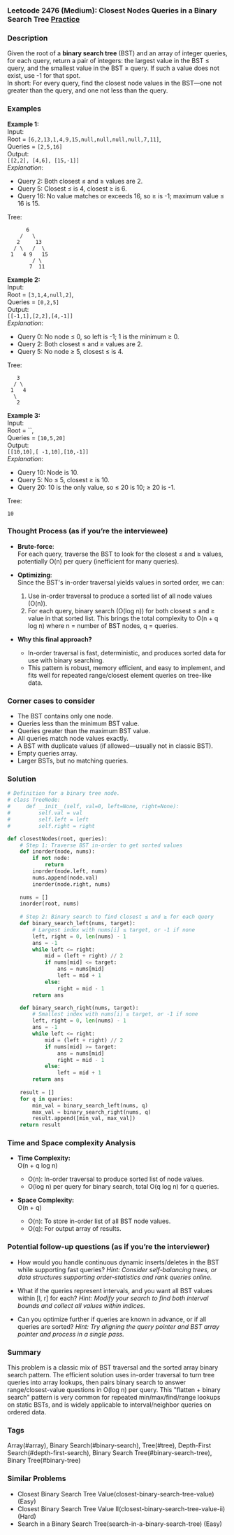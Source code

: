 ### Leetcode 2476 (Medium): Closest Nodes Queries in a Binary Search Tree [Practice](https://leetcode.com/problems/closest-nodes-queries-in-a-binary-search-tree)

### Description  
Given the root of a **binary search tree** (BST) and an array of integer queries, for each query, return a pair of integers: the largest value in the BST ≤ query, and the smallest value in the BST ≥ query. If such a value does not exist, use -1 for that spot.  
In short: For every query, find the closest node values in the BST—one not greater than the query, and one not less than the query.

### Examples  

**Example 1:**  
Input:  
Root = `[6,2,13,1,4,9,15,null,null,null,null,7,11]`,  
Queries = `[2,5,16]`  
Output:  
`[[2,2], [4,6], [15,-1]]`  
*Explanation*:  
- Query 2: Both closest ≤ and ≥ values are 2.  
- Query 5: Closest ≤ is 4, closest ≥ is 6.  
- Query 16: No value matches or exceeds 16, so ≥ is -1; maximum value ≤ 16 is 15.

Tree:
```
      6
    /   \
   2     13
  / \   /  \
 1   4 9   15
        / \
       7  11
```

**Example 2:**  
Input:  
Root = `[3,1,4,null,2]`,  
Queries = `[0,2,5]`  
Output:  
`[[-1,1],[2,2],[4,-1]]`  
*Explanation*:  
- Query 0: No node ≤ 0, so left is -1; 1 is the minimum ≥ 0.  
- Query 2: Both closest ≤ and ≥ values are 2.  
- Query 5: No node ≥ 5, closest ≤ is 4.

Tree:
```
   3
  / \
 1   4
  \
   2
```

**Example 3:**  
Input:  
Root = ``,  
Queries = `[10,5,20]`  
Output:  
`[[10,10],[ -1,10],[10,-1]]`  
*Explanation*:  
- Query 10: Node is 10.  
- Query 5: No ≤ 5, closest ≥ is 10.  
- Query 20: 10 is the only value, so ≤ 20 is 10; ≥ 20 is -1.

Tree:
```
10
```

### Thought Process (as if you’re the interviewee)  
- **Brute-force**:  
  For each query, traverse the BST to look for the closest ≤ and ≥ values, potentially O(n) per query (inefficient for many queries).

- **Optimizing**:  
  Since the BST's in-order traversal yields values in sorted order, we can:
    1. Use in-order traversal to produce a sorted list of all node values (O(n)).
    2. For each query, binary search (O(log n)) for both closest ≤ and ≥ value in that sorted list.
  This brings the total complexity to O(n + q log n) where n = number of BST nodes, q = queries.

- **Why this final approach?**  
  - In-order traversal is fast, deterministic, and produces sorted data for use with binary searching.
  - This pattern is robust, memory efficient, and easy to implement, and fits well for repeated range/closest element queries on tree-like data.

### Corner cases to consider  
- The BST contains only one node.
- Queries less than the minimum BST value.
- Queries greater than the maximum BST value.
- All queries match node values exactly.
- A BST with duplicate values (if allowed—usually not in classic BST).
- Empty queries array.
- Larger BSTs, but no matching queries.

### Solution

```python
# Definition for a binary tree node.
# class TreeNode:
#     def __init__(self, val=0, left=None, right=None):
#         self.val = val
#         self.left = left
#         self.right = right

def closestNodes(root, queries):
    # Step 1: Traverse BST in-order to get sorted values
    def inorder(node, nums):
        if not node:
            return
        inorder(node.left, nums)
        nums.append(node.val)
        inorder(node.right, nums)
    
    nums = []
    inorder(root, nums)
    
    # Step 2: Binary search to find closest ≤ and ≥ for each query
    def binary_search_left(nums, target):
        # Largest index with nums[i] ≤ target, or -1 if none
        left, right = 0, len(nums) - 1
        ans = -1
        while left <= right:
            mid = (left + right) // 2
            if nums[mid] <= target:
                ans = nums[mid]
                left = mid + 1
            else:
                right = mid - 1
        return ans

    def binary_search_right(nums, target):
        # Smallest index with nums[i] ≥ target, or -1 if none
        left, right = 0, len(nums) - 1
        ans = -1
        while left <= right:
            mid = (left + right) // 2
            if nums[mid] >= target:
                ans = nums[mid]
                right = mid - 1
            else:
                left = mid + 1
        return ans
        
    result = []
    for q in queries:
        min_val = binary_search_left(nums, q)
        max_val = binary_search_right(nums, q)
        result.append([min_val, max_val])
    return result
```

### Time and Space complexity Analysis  

- **Time Complexity:**  
    O(n + q log n)  
    - O(n): In-order traversal to produce sorted list of node values.
    - O(log n) per query for binary search, total O(q log n) for q queries.

- **Space Complexity:**  
    O(n + q)  
    - O(n): To store in-order list of all BST node values.
    - O(q): For output array of results.

### Potential follow-up questions (as if you’re the interviewer)  

- How would you handle continuous dynamic inserts/deletes in the BST while supporting fast queries?
  *Hint: Consider self-balancing trees, or data structures supporting order-statistics and rank queries online.*

- What if the queries represent intervals, and you want all BST values within [l, r] for each?
  *Hint: Modify your search to find both interval bounds and collect all values within indices.*

- Can you optimize further if queries are known in advance, or if all queries are sorted?
  *Hint: Try aligning the query pointer and BST array pointer and process in a single pass.*

### Summary
This problem is a classic mix of BST traversal and the sorted array binary search pattern. The efficient solution uses in-order traversal to turn tree queries into array lookups, then pairs binary search to answer range/closest-value questions in O(log n) per query. This "flatten + binary search" pattern is very common for repeated min/max/find/range lookups on static BSTs, and is widely applicable to interval/neighbor queries on ordered data.

### Tags
Array(#array), Binary Search(#binary-search), Tree(#tree), Depth-First Search(#depth-first-search), Binary Search Tree(#binary-search-tree), Binary Tree(#binary-tree)

### Similar Problems
- Closest Binary Search Tree Value(closest-binary-search-tree-value) (Easy)
- Closest Binary Search Tree Value II(closest-binary-search-tree-value-ii) (Hard)
- Search in a Binary Search Tree(search-in-a-binary-search-tree) (Easy)